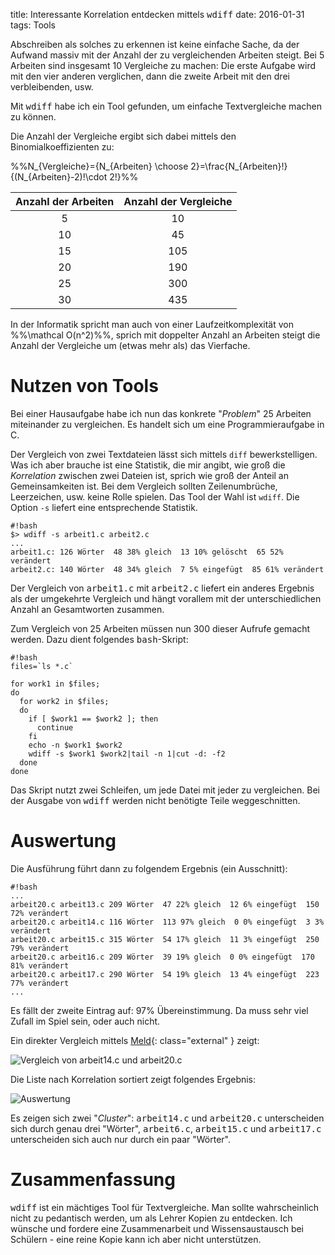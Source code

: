title: Interessante Korrelation entdecken mittels <tt>wdiff</tt>
date: 2016-01-31 
tags: Tools

Abschreiben als solches zu erkennen ist keine einfache Sache, da der Aufwand massiv mit der Anzahl der zu vergleichenden
Arbeiten steigt. Bei 5 Arbeiten sind insgesamt 10 Vergleiche zu machen: Die erste Aufgabe wird mit den vier anderen
verglichen, dann die zweite Arbeit mit den drei verbleibenden, usw.

Mit <tt>wdiff</tt> habe ich ein Tool gefunden, um einfache Textvergleiche machen zu können.

Die Anzahl der Vergleiche ergibt sich dabei mittels den Binomialkoeffizienten zu:

%%N_{Vergleiche}={N_{Arbeiten} \choose 2}=\frac{N_{Arbeiten}!}{(N_{Arbeiten}-2)!\cdot 2!}%%

Anzahl der Arbeiten|Anzahl der Vergleiche
:-:|:-:
5|10
10|45
15|105
20|190
25|300
30|435

In der Informatik spricht man auch von einer Laufzeitkomplexität von %%\mathcal O(n^2)%%, sprich mit doppelter Anzahl
an Arbeiten steigt die Anzahl der Vergleiche um (etwas mehr als) das Vierfache.

# Nutzen von Tools

Bei einer Hausaufgabe habe ich nun das konkrete "*Problem*" 25 Arbeiten miteinander zu vergleichen. Es handelt sich
um eine Programmieraufgabe in C.

Der Vergleich von zwei Textdateien lässt sich mittels `diff` bewerkstelligen. Was ich aber brauche ist eine Statistik,
die mir angibt, wie groß die *Korrelation* zwischen zwei Dateien ist, sprich wie groß der Anteil an Gemeinsamkeiten ist.
Bei dem Vergleich sollten Zeilenumbrüche, Leerzeichen, usw. keine Rolle spielen. Das Tool der Wahl ist `wdiff`. Die Option
`-s` liefert eine entsprechende Statistik.

    #!bash
    $> wdiff -s arbeit1.c arbeit2.c
    ...
    arbeit1.c: 126 Wörter  48 38% gleich  13 10% gelöscht  65 52% verändert
    arbeit2.c: 140 Wörter  48 34% gleich  7 5% eingefügt  85 61% verändert

Der Vergleich von <tt>arbeit1.c</tt> mit <tt>arbeit2.c</tt> liefert ein anderes Ergebnis als der umgekehrte Vergleich und
hängt vorallem mit der unterschiedlichen Anzahl an Gesamtworten zusammen.

Zum Vergleich von 25 Arbeiten müssen nun 300 dieser Aufrufe gemacht werden. Dazu dient folgendes <tt>bash</tt>-Skript:

    #!bash
    files=`ls *.c`

    for work1 in $files;
    do
      for work2 in $files;
      do
        if [ $work1 == $work2 ]; then
          continue
        fi
        echo -n $work1 $work2
        wdiff -s $work1 $work2|tail -n 1|cut -d: -f2
      done
    done

Das Skript nutzt zwei Schleifen, um jede Datei mit jeder zu vergleichen. Bei der Ausgabe von <tt>wdiff</tt> werden
nicht benötigte Teile weggeschnitten.

# Auswertung
Die Ausführung führt dann zu folgendem Ergebnis (ein Ausschnitt):

    #!bash
    ...
    arbeit20.c arbeit13.c 209 Wörter  47 22% gleich  12 6% eingefügt  150 72% verändert
    arbeit20.c arbeit14.c 116 Wörter  113 97% gleich  0 0% eingefügt  3 3% verändert
    arbeit20.c arbeit15.c 315 Wörter  54 17% gleich  11 3% eingefügt  250 79% verändert
    arbeit20.c arbeit16.c 209 Wörter  39 19% gleich  0 0% eingefügt  170 81% verändert
    arbeit20.c arbeit17.c 290 Wörter  54 19% gleich  13 4% eingefügt  223 77% verändert
    ...

Es fällt der zweite Eintrag auf: 97% Übereinstimmung. Da muss sehr viel Zufall im Spiel sein, oder auch nicht.

Ein direkter Vergleich mittels [Meld](http://meldmerge.org/){: class="external" } zeigt:

![Vergleich von arbeit14.c und arbeit20.c]({filename}meld.png)

Die Liste nach Korrelation sortiert zeigt folgendes Ergebnis:

![Auswertung]({filename}auswertung.png)

Es zeigen sich zwei "*Cluster*": <tt>arbeit14.c</tt> und <tt>arbeit20.c</tt> unterscheiden sich durch genau drei "Wörter",
<tt>arbeit6.c</tt>, <tt>arbeit15.c</tt> und <tt>arbeit17.c</tt> unterscheiden sich auch nur durch ein paar "Wörter".

# Zusammenfassung
<tt>wdiff</tt> ist ein mächtiges Tool für Textvergleiche. Man sollte wahrscheinlich nicht zu pedantisch werden, um als Lehrer
Kopien zu entdecken. Ich wünsche und fordere eine Zusammenarbeit und Wissensaustausch bei Schülern - eine reine Kopie kann ich
aber nicht unterstützen.
